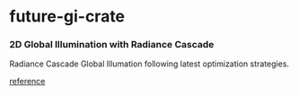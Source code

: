 # future-gi-crate

### 2D Global Illumination with Radiance Cascade

Radiance Cascade Global Illumation following latest
optimization strategies.

[reference](https://mini.gmshaders.com/p/radiance-cascades2)
